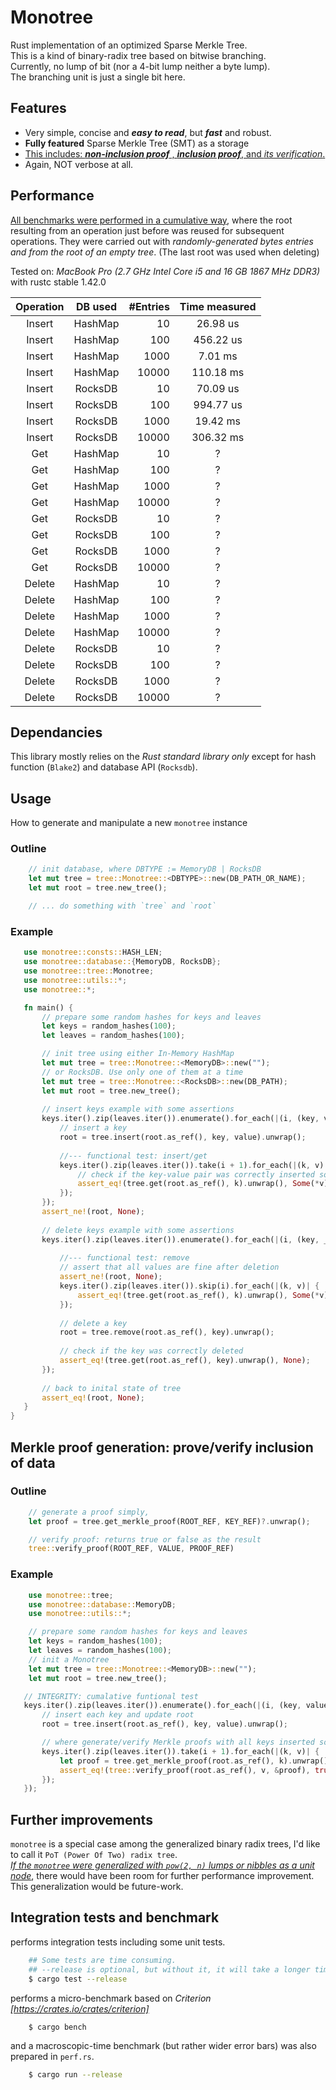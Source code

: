 # Monotree
Rust implementation of an optimized Sparse Merkle Tree.   
This is a kind of binary-radix tree based on bitwise branching.   
Currently, no lump of bit (nor a 4-bit lump neither a byte lump).    
The branching unit is just a single bit here.  

## Features
- Very simple, concise and ___easy to read___, but ___fast___ and robust.  
- __Fully featured__ Sparse Merkle Tree (SMT) as a storage 
- <ins>This includes: ___non-inclusion proof___ , ___inclusion proof___, and _its verification_.</ins>
- Again, NOT verbose at all.  

## Performance
<ins>All benchmarks were performed in a cumulative way</ins>, where the root resulting from an operation just before was reused for subsequent operations.
They were carried out with _randomly-generated bytes entries and from the root of an empty tree_. (The last root was used when deleting)      

Tested on: _MacBook Pro (2.7 GHz Intel Core i5 and 16 GB 1867 MHz DDR3)_ with rustc stable 1.42.0    

| Operation | DB used | #Entries | Time measured |
| :-------: | :-----: | -------: | :-----------: |
|  Insert   | HashMap |       10 |   26.98 us    |
|  Insert   | HashMap |      100 |   456.22 us   |
|  Insert   | HashMap |     1000 |    7.01 ms    |
|  Insert   | HashMap |    10000 |   110.18 ms   |
|  Insert   | RocksDB |       10 |   70.09 us    |
|  Insert   | RocksDB |      100 |   994.77 us   |
|  Insert   | RocksDB |     1000 |   19.42 ms    |
|  Insert   | RocksDB |    10000 |   306.32 ms   |
|    Get    | HashMap |       10 |       ?       |
|    Get    | HashMap |      100 |       ?       |
|    Get    | HashMap |     1000 |       ?       |
|    Get    | HashMap |    10000 |       ?       |
|    Get    | RocksDB |       10 |       ?       |
|    Get    | RocksDB |      100 |       ?       |
|    Get    | RocksDB |     1000 |       ?       |
|    Get    | RocksDB |    10000 |       ?       |
|  Delete   | HashMap |       10 |       ?       |
|  Delete   | HashMap |      100 |       ?       |
|  Delete   | HashMap |     1000 |       ?       |
|  Delete   | HashMap |    10000 |       ?       |
|  Delete   | RocksDB |       10 |       ?       |
|  Delete   | RocksDB |      100 |       ?       |
|  Delete   | RocksDB |     1000 |       ?       |
|  Delete   | RocksDB |    10000 |       ?       |


## Dependancies
This library mostly relies on the _Rust standard library only_ except for hash function (`Blake2`) and database API (`Rocksdb`).

## Usage
How to generate and manipulate a new `monotree` instance

### Outline
```rust
    // init database, where DBTYPE := MemoryDB | RocksDB
    let mut tree = tree::Monotree::<DBTYPE>::new(DB_PATH_OR_NAME);
    let mut root = tree.new_tree();

    // ... do something with `tree` and `root`
```

### Example
 ```rust
    use monotree::consts::HASH_LEN;
    use monotree::database::{MemoryDB, RocksDB};
    use monotree::tree::Monotree;
    use monotree::utils::*;
    use monotree::*;

    fn main() {
        // prepare some random hashes for keys and leaves
        let keys = random_hashes(100);
        let leaves = random_hashes(100);

        // init tree using either In-Memory HashMap
        let mut tree = tree::Monotree::<MemoryDB>::new("");
        // or RocksDB. Use only one of them at a time
        let mut tree = tree::Monotree::<RocksDB>::new(DB_PATH);
        let mut root = tree.new_tree();
        
        // insert keys example with some assertions
        keys.iter().zip(leaves.iter()).enumerate().for_each(|(i, (key, value))| {
            // insert a key
            root = tree.insert(root.as_ref(), key, value).unwrap();
        
            //--- functional test: insert/get
            keys.iter().zip(leaves.iter()).take(i + 1).for_each(|(k, v)| {
                // check if the key-value pair was correctly inserted so far
                assert_eq!(tree.get(root.as_ref(), k).unwrap(), Some(*v));
            });
        });
        assert_ne!(root, None);
        
        // delete keys example with some assertions
        keys.iter().zip(leaves.iter()).enumerate().for_each(|(i, (key, _))| {
        
            //--- functional test: remove
            // assert that all values are fine after deletion
            assert_ne!(root, None);
            keys.iter().zip(leaves.iter()).skip(i).for_each(|(k, v)| {
                assert_eq!(tree.get(root.as_ref(), k).unwrap(), Some(*v));
            });
        
            // delete a key
            root = tree.remove(root.as_ref(), key).unwrap();
        
            // check if the key was correctly deleted
            assert_eq!(tree.get(root.as_ref(), key).unwrap(), None);
        });
        
        // back to inital state of tree
        assert_eq!(root, None);
    }
}
 ```
## Merkle proof generation: prove/verify inclusion of data
### Outline
```rust
    // generate a proof simply,
    let proof = tree.get_merkle_proof(ROOT_REF, KEY_REF)?.unwrap();

    // verify proof: returns true or false as the result
    tree::verify_proof(ROOT_REF, VALUE, PROOF_REF)
```
### Example
```rust
    use monotree::tree;
    use monotree::database::MemoryDB;
    use monotree::utils::*;

    // prepare some random hashes for keys and leaves
    let keys = random_hashes(100);
    let leaves = random_hashes(100);
    // init a Monotree
    let mut tree = tree::Monotree::<MemoryDB>::new("");
    let mut root = tree.new_tree();

   // INTEGRITY: cumalative funtional test
   keys.iter().zip(leaves.iter()).enumerate().for_each(|(i, (key, value))| {
       // insert each key and update root
       root = tree.insert(root.as_ref(), key, value).unwrap();

       // where generate/verify Merkle proofs with all keys inserted so far
       keys.iter().zip(leaves.iter()).take(i + 1).for_each(|(k, v)| {
           let proof = tree.get_merkle_proof(root.as_ref(), k).unwrap().unwrap();
           assert_eq!(tree::verify_proof(root.as_ref(), v, &proof), true);
       });
   });
```

## Further improvements
`monotree` is a special case among the generalized binary radix trees, I'd like to call it `PoT (Power Of Two) radix tree`.   
<ins>_If the `monotree` were generalized with `pow(2, n)` lumps or nibbles as a unit node_</ins>, there would have been room for further performance improvement.   
This generalization would be future-work.


## Integration tests and benchmark
performs integration tests including some unit tests.
```bash
    ## Some tests are time consuming.
    ## --release is optional, but without it, it will take a longer time to complete the tests
    $ cargo test --release
```

performs a micro-benchmark based on _Criterion [https://crates.io/crates/criterion]_
```bash
    $ cargo bench
```

and a macroscopic-time benchmark (but rather wider error bars) was also prepared in `perf.rs`.
```bash
    $ cargo run --release
```